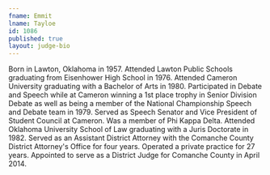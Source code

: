 ```yaml
---
fname: Emmit
lname: Tayloe
id: 1086
published: true
layout: judge-bio
---
```

Born in Lawton, Oklahoma in 1957. Attended Lawton Public Schools
graduating from Eisenhower High School in 1976. Attended Cameron
University graduating with a Bachelor of Arts in 1980. Participated in
Debate and Speech while at Cameron winning a 1st place trophy in
Senior Division Debate as well as being a member of the National
Championship Speech and Debate team in 1979. Served as Speech Senator
and Vice President of Student Council at Cameron. Was a member of Phi
Kappa Delta. Attended Oklahoma University School of Law graduating with
a Juris Doctorate in 1982. Served as an Assistant District Attorney with
the Comanche County District Attorney's Office for four years. Operated
a private practice for 27 years. Appointed to serve as a District Judge
for Comanche County in April 2014.
